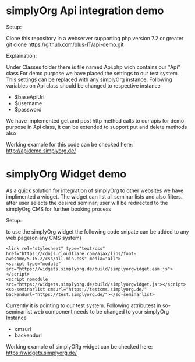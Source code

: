 # simplyOrg Api integration demo

Setup: 

Clone this repository in a webserver supporting php version 7.2 or greater
git clone https://github.com/plus-IT/api-demo.git

Explaination:

Under Classes folder there is file named Api.php wich contains our "Api" class
For demo purpose we have placed the settings to our test system.
This settings can be replaced with any simplyOrg instance.
Following variables on Api class should be changed to respective instance 
- $baseApiUrl
- $username
- $password

We have implemented get and post http method calls to our apis for demo purpose 
in Api class, it can be extended to support put and delete methods also 

Working example for this code can be checked here: http://apidemo.simplyorg.de/


# simplyOrg Widget demo

As a quick solution for integration of simplyOrg to other websites we have implimented a widget.
The widget can list all seminar lists and also filters. 
after user selects the desired seminar, user will be redirected to the simplyOrg CMS for 
further booking process

Setup: 

to use the simplyOrg widget the following code snipate can be added to any web page(on any CMS system)

```
<link rel="stylesheet" type="text/css" href="https://cdnjs.cloudflare.com/ajax/libs/font-awesome/5.15.2/css/all.min.css" media="all">
<script type="module" src="https://widgets.simplyorg.de/build/simplyorgwidget.esm.js"></script>
<script nomodule src="https://widgets.simplyorg.de/build/simplyorgwidget.js"></script>
<so-seminarlist cmsurl="https://testcms.simplyorg.de/" backendurl="https://test.simplyorg.de/"></so-seminarlist>
```

Currently it is pointing to our test system. 
Following attributest in so-seminarlist web component needs to be changed to your simplyOrg Instance
- cmsurl
- backendurl

Working example of simplyORg widget can be checked here: https://widgets.simplyorg.de/



    

